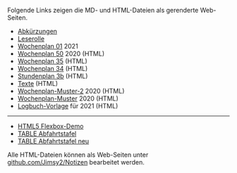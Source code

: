 Folgende Links zeigen die MD- und HTML-Dateien als gerenderte Web-Seiten.
 - [Abkürzungen](https://jimsy2.github.io/Notizen/Abkuerzungen.html)
 - [Leserolle](https://jimsy2.github.io/Notizen/Leserolle.html)
 - [Wochenplan 01](https://jimsy2.github.io/Notizen/Wochenplan_01-2021.html) 2021    
 - [Wochenplan 50](https://jimsy2.github.io/Notizen/Wochenplan50.html) 2020 (HTML)  
 - [Wochenplan 35](https://jimsy2.github.io/Notizen/Wochenplan35.html) (HTML)
 - [Wochenplan 34](https://jimsy2.github.io/Notizen/Wochenplan34.html) (HTML)
 - [Stundenplan 3b](https://jimsy2.github.io/Notizen/Stundenplan34.html) (HTML)
 - [Texte](https://jimsy2.github.io/Notizen/Texte.html) (HTML)
 - [Wochenplan-Muster-2](https://jimsy2.github.io/Notizen/Wochenplan-Muster-2.html) 2020 (HTML)  
 - [Wochenplan-Muster](https://jimsy2.github.io/Notizen/Wochenplan-Muster.html) 2020 (HTML)  
 - [Logbuch-Vorlage](https://jimsy2.github.io/Notizen/Logbuch-Vorlage.html) für 2021 (HTML)
---
 
 - [HTML5 Flexbox-Demo](https://jimsy2.github.io/Notizen/flexbox-demo.html)
 - [TABLE Abfahrtstafel](https://jimsy2.github.io/Notizen/Abfahrtstafel_Lage.html)
 - [TABLE Abfahrtstafel neu](https://jimsy2.github.io/Notizen/Abfahrt_Lage_2018.html)
 
Alle HTML-Dateien können als Web-Seiten unter [github.com/Jimsy2/Notizen](https://github.com/Jimsy2/Notizen/) bearbeitet werden.


